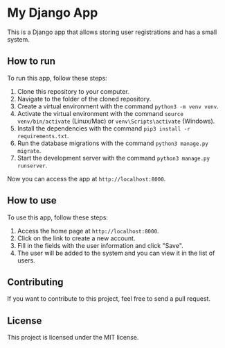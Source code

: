 # My Django App

This is a Django app that allows storing user registrations and has a small system.

## How to run

To run this app, follow these steps:

1. Clone this repository to your computer.
2. Navigate to the folder of the cloned repository.
3. Create a virtual environment with the command `python3 -m venv venv`.
4. Activate the virtual environment with the command `source venv/bin/activate` (Linux/Mac) or `venv\Scripts\activate` (Windows).
5. Install the dependencies with the command `pip3 install -r requirements.txt`.
6. Run the database migrations with the command `python3 manage.py migrate`.
7. Start the development server with the command `python3 manage.py runserver`.

Now you can access the app at `http://localhost:8000`.

## How to use

To use this app, follow these steps:

1. Access the home page at `http://localhost:8000`.
2. Click on the link to create a new account.
3. Fill in the fields with the user information and click "Save".
4. The user will be added to the system and you can view it in the list of users.

## Contributing

If you want to contribute to this project, feel free to send a pull request.

## License

This project is licensed under the MIT license.
